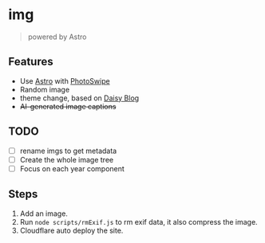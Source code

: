 # img

> powered by Astro

## Features

- Use [Astro](https://astro.build/) with [PhotoSwipe](https://photoswipe.com/)
- Random image
- theme change, based on [Daisy Blog](https://github.com/saadeghi/daisy-blog)
- ~~AI-generated image captions~~

## TODO

- [ ] rename imgs to get metadata
- [ ] Create the whole image tree
- [ ] Focus on each year component

## Steps

1. Add an image.
2. Run `node scripts/rmExif.js` to rm exif data, it also compress the image.
3. Cloudflare auto deploy the site.
